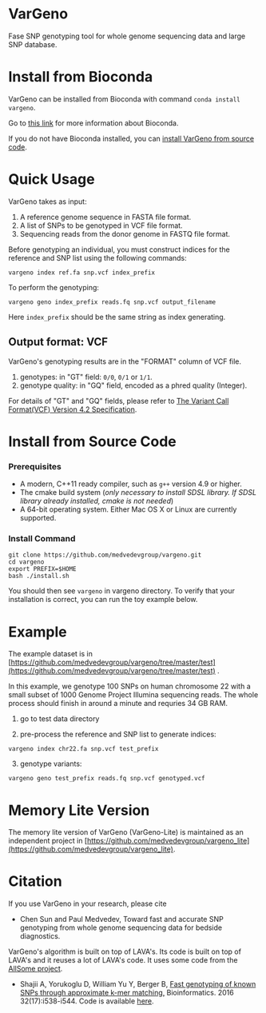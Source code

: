 # VarGeno
Fase SNP genotyping tool for whole genome sequencing data and large SNP database.

# Install from Bioconda
VarGeno can be installed from Bioconda with command `conda install vargeno`.

Go to [this link](https://bioconda.github.io/#using-bioconda) for more information about Bioconda.

If you do not have Bioconda installed, you can [install VarGeno from source code](#install-from-source-code).

# Quick Usage

VarGeno takes as input:
1. A reference genome sequence in FASTA file format.
2. A list of SNPs to be genotyped in VCF file format.
3. Sequencing reads from the donor genome in FASTQ file format.

Before genotyping an individual, you must construct indices for the reference and SNP list using the following commands:
```
vargeno index ref.fa snp.vcf index_prefix
```

To perform the genotyping:
```
vargeno geno index_prefix reads.fq snp.vcf output_filename
```

Here `index_prefix` should be the same string as index generating.

## Output format: VCF

VarGeno's genotyping results are in the "FORMAT" column of VCF file.

  1. genotypes: in "GT" field: `0/0`, `0/1` or `1/1`.
  2. genotype quality: in "GQ" field, encoded as a phred quality (Integer).

For details of "GT" and "GQ" fields, please refer to [The Variant Call Format(VCF) Version 4.2 Specification](https://samtools.github.io/hts-specs/VCFv4.2.pdf).

# Install from Source Code

### Prerequisites
- A modern, C++11 ready compiler, such as `g++` version 4.9 or higher.
- The cmake build system (*only necessary to install SDSL library. If SDSL library already installed, cmake is not needed*)
- A 64-bit operating system. Either Mac OS X or Linux are currently supported.

### Install Command
```
git clone https://github.com/medvedevgroup/vargeno.git
cd vargeno
export PREFIX=$HOME
bash ./install.sh
```
You should then see `vargeno` in vargeno directory. To verify that your installation is correct, you can run the toy example below. 

# Example

The example dataset is in [https://github.com/medvedevgroup/vargeno/tree/master/test](https://github.com/medvedevgroup/vargeno/tree/master/test) .

In this example, we genotype 100 SNPs on human chromosome 22 with a small subset of 1000 Genome Project Illumina sequencing reads. The whole process should finish in around a minute and requries 34 GB RAM.

1. go to test data directory

2. pre-process the reference and SNP list to generate indices:
```
vargeno index chr22.fa snp.vcf test_prefix
```

3. genotype variants:
```
vargeno geno test_prefix reads.fq snp.vcf genotyped.vcf
```

# Memory Lite Version

The memory lite version of VarGeno (VarGeno-Lite) is maintained as an independent project in [https://github.com/medvedevgroup/vargeno_lite](https://github.com/medvedevgroup/vargeno_lite).

# Citation

If you use VarGeno in your research, please cite
* Chen Sun and Paul Medvedev, Toward fast and accurate SNP genotyping from whole genome sequencing data for bedside diagnostics.

VarGeno's algorithm is built on top of LAVA's. Its code is built on top of LAVA's and it reuses a lot of LAVA's code. It uses some code from the [AllSome project](https://github.com/medvedevgroup/bloomtree-allsome).
* Shajii A, Yorukoglu D, William Yu Y, Berger B, [Fast genotyping of known SNPs through approximate k-mer matching,](https://academic.oup.com/bioinformatics/article/32/17/i538/2450790) Bioinformatics. 2016 32(17):i538-i544. Code is available [here](https://github.com/arshajii/lava/).

